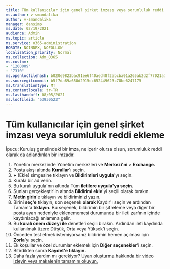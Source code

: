 ```yaml
---
title: Tüm kullanıcılar için genel şirket imzası veya sorumluluk reddi ekleme
ms.author: v-smandalika
author: v-smandalika
manager: dansimp
ms.date: 02/19/2021
audience: Admin
ms.topic: article
ms.service: o365-administration
ROBOTS: NOINDEX, NOFOLLOW
localization_priority: Normal
ms.collection: Adm_O365
ms.custom:
- "1200009"
- "7310"
ms.openlocfilehash: b020e9823bac91ee6f40aed48f2abcba01a265ab2d2f77021a745e69af5a5366
ms.sourcegitcommit: b5f7da89a650d2915dc652449623c78be6247175
ms.translationtype: MT
ms.contentlocale: tr-TR
ms.lasthandoff: 08/05/2021
ms.locfileid: "53930523"
---
```

# <a name="add-a-global-company-signature-or-disclaimer-for-all-users"></a>Tüm kullanıcılar için genel şirket imzası veya sorumluluk reddi ekleme

İpucu: Kuruluş genelindeki bir imza, ne içerir olursa olsun, sorumluluk reddi olarak da adlandırılan bir imzadır.

1. Yönetim merkezinde Yönetim merkezleri ve **Merkezi'ni**  >  **Exchange.**
2. Posta akışı altında **Kurallar**'ı seçin.
3. **+** (Ekle) simgesine tıklayın ve **Bildirimleri uygula**'yı seçin.
4. Kurala bir ad verin.
5. Bu kuralı uygula'nın altında Tüm **iletilere uygula'ya seçin.**
6. Şunları gerçekleştir'in altında **Bildirimi ekle**'yi seçili olarak bırakın.
7. **Metin girin**'e tıklayın ve bildiriminizi yazın.
8. Birini **seç'e** tıklayın, son seçenek **olarak** Kaydır'ı seçin ve ardından Tamam'a **tıklayın.** Bu seçenek, bildirimin bir şifreleme veya diğer bir posta ayarı nedeniyle eklenememesi durumunda bir ileti zarfının içinde kaydırılacağı anlamına gelir.
9. Bu **kuralı önem düzeyi ile** denetle'i seçili bırakın. Ardından ileti kaydında kullanılmak üzere Düşük, Orta veya Yüksek'i seçin.
10. Önceden test etmek istemiyorsanız bildirimin hemen açılması için **Zorla**'yı seçin.
11. Ek koşullar ve özel durumlar eklemek için **Diğer seçenekler**'i seçin.
12. Bitirdikten sonra **Kaydet'e tıklayın.**
13. Daha fazla yardım mı gerekiyor? [Uyarı oluşturma hakkında bir video izleyin veya makalenin tamamını okuyun.](https://support.office.com/article/2d75860f-c527-4352-a7f6-73eba54c0c72?wt.mc_id=Chat_GlobalSignature)